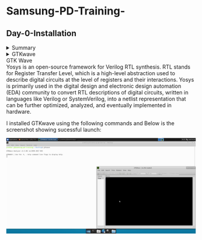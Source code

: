 # Samsung-PD-Training-
## Day-0-Installation
<details>
 <summary> Summary </summary>
	
I installed the needed tools.

</details>	
	
 <details>
 <summary> GTKwave </summary>
GTKWave is an open-source waveform viewer and analyzer primarily used in digital design and electronic design automation (EDA) workflows. It allows users to visualize and analyze the waveforms generated by digital simulations, making it a valuable tool for debugging and verifying digital designs.

I installed GTKwave using the following commands and Below is the screenshot showing sucessful launch:

<img width="1085" alt="yosys" src="https://github.com/alwinshaju08/Alwin_iiitb_asic_class/assets/69166205/4048f403-62c7-4be1-9bc3-64d9d43e68ea">
</details>

 <summary> GTK Wave </summary>
Yosys is an open-source framework for Verilog RTL synthesis. RTL stands for Register Transfer Level, which is a high-level abstraction used to describe digital circuits at the level of registers and their interactions. Yosys is primarily used in the digital design and electronic design automation (EDA) community to convert RTL descriptions of digital circuits, written in languages like Verilog or SystemVerilog, into a netlist representation that can be further optimized, analyzed, and eventually implemented in hardware.

I installed GTKwave using the following commands and Below is the screenshot showing sucessful launch:

<img width="1085" alt="GTKwave" src="https://github.com/Luffy-7744/Samsung-PD-Training-/blob/d275cbbccf38ba46cc50718100add48407c38aa8/PD%23day0/gtkwave.png">
</details>

